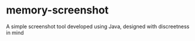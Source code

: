 # memory-screenshot
A simple screenshot tool developed using Java, designed with discreetness in mind
